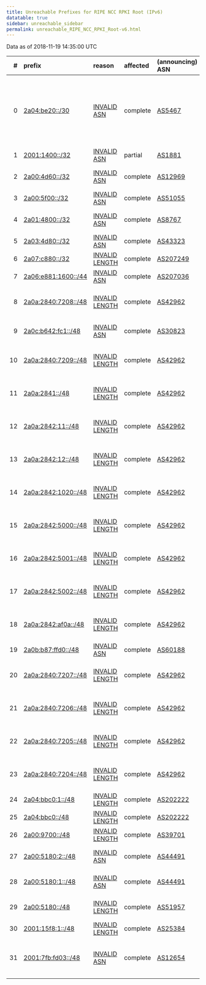 ```yaml
---
title: Unreachable Prefixes for RIPE NCC RPKI Root (IPv6)
datatable: true
sidebar: unreachable_sidebar
permalink: unreachable_RIPE_NCC_RPKI_Root-v6.html
---
```


Data as of 2018-11-19 14:35:00 UTC


<div class="datatable-begin"></div>

|   # | prefix                                                           | reason                                                                                                        | affected   | (announcing) ASN                         | AS Name                                                                                                                                 |   unreachable /48s |
|----:|:-----------------------------------------------------------------|:--------------------------------------------------------------------------------------------------------------|:-----------|:-----------------------------------------|:----------------------------------------------------------------------------------------------------------------------------------------|-------------------:|
|   0 | [2a04:be20::/30](https://stat.ripe.net/2a04:be20::/30)           | [INVALID ASN](https://rpki-validator.ripe.net/announcement-preview?asn=AS5467&prefix=2a04:be20::/30)          | complete   | [AS5467](unreachable_AS5467-v6.html)     | MIPT - Non state educational institution "Educational Scientific and Experimental Center of Moscow Institute of Physics and Technology" |             262144 |
|   1 | [2001:1400::/32](https://stat.ripe.net/2001:1400::/32)           | [INVALID ASN](https://rpki-validator.ripe.net/announcement-preview?asn=AS1881&prefix=2001:1400::/32)          | partial    | [AS1881](unreachable_AS1881-v6.html)     | FMV                                                                                                                                     |              65536 |
|   2 | [2a00:4d60::/32](https://stat.ripe.net/2a00:4d60::/32)           | [INVALID ASN](https://rpki-validator.ripe.net/announcement-preview?asn=AS12969&prefix=2a00:4d60::/32)         | complete   | [AS12969](unreachable_AS12969-v6.html)   | VODAFONE ICELAND - Fjarskipti ehf                                                                                                       |              65536 |
|   3 | [2a00:5f00::/32](https://stat.ripe.net/2a00:5f00::/32)           | [INVALID ASN](https://rpki-validator.ripe.net/announcement-preview?asn=AS51055&prefix=2a00:5f00::/32)         | complete   | [AS51055](unreachable_AS51055-v6.html)   | BRIDGEP-AS - Bridge Fibre Limited                                                                                                       |              65536 |
|   4 | [2a01:4800::/32](https://stat.ripe.net/2a01:4800::/32)           | [INVALID ASN](https://rpki-validator.ripe.net/announcement-preview?asn=AS8767&prefix=2a01:4800::/32)          | complete   | [AS8767](unreachable_AS8767-v6.html)     | MNET-AS - M-net Telekommunikations GmbH                                                                                                 |              65536 |
|   5 | [2a03:4d80::/32](https://stat.ripe.net/2a03:4d80::/32)           | [INVALID ASN](https://rpki-validator.ripe.net/announcement-preview?asn=AS43323&prefix=2a03:4d80::/32)         | complete   | [AS43323](unreachable_AS43323-v6.html)   | VISION247 - Vision247 Ltd                                                                                                               |              65536 |
|   6 | [2a07:c880::/32](https://stat.ripe.net/2a07:c880::/32)           | [INVALID LENGTH](https://rpki-validator.ripe.net/announcement-preview?asn=AS207249&prefix=2a07:c880::/32)     | complete   | [AS207249](unreachable_AS207249-v6.html) | ICS - Intercard Services PLC                                                                                                            |              65536 |
|   7 | [2a06:e881:1600::/44](https://stat.ripe.net/2a06:e881:1600::/44) | [INVALID ASN](https://rpki-validator.ripe.net/announcement-preview?asn=AS207036&prefix=2a06:e881:1600::/44)   | complete   | [AS207036](unreachable_AS207036-v6.html) | ARIELANTIGUA - Ariel Antigua                                                                                                            |                 16 |
|   8 | [2a0a:2840:7208::/48](https://stat.ripe.net/2a0a:2840:7208::/48) | [INVALID LENGTH](https://rpki-validator.ripe.net/announcement-preview?asn=AS42962&prefix=2a0a:2840:7208::/48) | complete   | [AS42962](unreachable_AS42962-v6.html)   | CLE-COMM - Shijiazhuang XuDing Technology Company Ltd                                                                                   |                  1 |
|   9 | [2a0c:b642:fc1::/48](https://stat.ripe.net/2a0c:b642:fc1::/48)   | [INVALID ASN](https://rpki-validator.ripe.net/announcement-preview?asn=AS30823&prefix=2a0c:b642:fc1::/48)     | complete   | [AS30823](unreachable_AS30823-v6.html)   | COMBAHTON - combahton IT Services                                                                                                       |                  1 |
|  10 | [2a0a:2840:7209::/48](https://stat.ripe.net/2a0a:2840:7209::/48) | [INVALID LENGTH](https://rpki-validator.ripe.net/announcement-preview?asn=AS42962&prefix=2a0a:2840:7209::/48) | complete   | [AS42962](unreachable_AS42962-v6.html)   | CLE-COMM - Shijiazhuang XuDing Technology Company Ltd                                                                                   |                  1 |
|  11 | [2a0a:2841::/48](https://stat.ripe.net/2a0a:2841::/48)           | [INVALID LENGTH](https://rpki-validator.ripe.net/announcement-preview?asn=AS42962&prefix=2a0a:2841::/48)      | complete   | [AS42962](unreachable_AS42962-v6.html)   | CLE-COMM - Shijiazhuang XuDing Technology Company Ltd                                                                                   |                  1 |
|  12 | [2a0a:2842:11::/48](https://stat.ripe.net/2a0a:2842:11::/48)     | [INVALID LENGTH](https://rpki-validator.ripe.net/announcement-preview?asn=AS42962&prefix=2a0a:2842:11::/48)   | complete   | [AS42962](unreachable_AS42962-v6.html)   | CLE-COMM - Shijiazhuang XuDing Technology Company Ltd                                                                                   |                  1 |
|  13 | [2a0a:2842:12::/48](https://stat.ripe.net/2a0a:2842:12::/48)     | [INVALID LENGTH](https://rpki-validator.ripe.net/announcement-preview?asn=AS42962&prefix=2a0a:2842:12::/48)   | complete   | [AS42962](unreachable_AS42962-v6.html)   | CLE-COMM - Shijiazhuang XuDing Technology Company Ltd                                                                                   |                  1 |
|  14 | [2a0a:2842:1020::/48](https://stat.ripe.net/2a0a:2842:1020::/48) | [INVALID LENGTH](https://rpki-validator.ripe.net/announcement-preview?asn=AS42962&prefix=2a0a:2842:1020::/48) | complete   | [AS42962](unreachable_AS42962-v6.html)   | CLE-COMM - Shijiazhuang XuDing Technology Company Ltd                                                                                   |                  1 |
|  15 | [2a0a:2842:5000::/48](https://stat.ripe.net/2a0a:2842:5000::/48) | [INVALID LENGTH](https://rpki-validator.ripe.net/announcement-preview?asn=AS42962&prefix=2a0a:2842:5000::/48) | complete   | [AS42962](unreachable_AS42962-v6.html)   | CLE-COMM - Shijiazhuang XuDing Technology Company Ltd                                                                                   |                  1 |
|  16 | [2a0a:2842:5001::/48](https://stat.ripe.net/2a0a:2842:5001::/48) | [INVALID LENGTH](https://rpki-validator.ripe.net/announcement-preview?asn=AS42962&prefix=2a0a:2842:5001::/48) | complete   | [AS42962](unreachable_AS42962-v6.html)   | CLE-COMM - Shijiazhuang XuDing Technology Company Ltd                                                                                   |                  1 |
|  17 | [2a0a:2842:5002::/48](https://stat.ripe.net/2a0a:2842:5002::/48) | [INVALID LENGTH](https://rpki-validator.ripe.net/announcement-preview?asn=AS42962&prefix=2a0a:2842:5002::/48) | complete   | [AS42962](unreachable_AS42962-v6.html)   | CLE-COMM - Shijiazhuang XuDing Technology Company Ltd                                                                                   |                  1 |
|  18 | [2a0a:2842:af0a::/48](https://stat.ripe.net/2a0a:2842:af0a::/48) | [INVALID LENGTH](https://rpki-validator.ripe.net/announcement-preview?asn=AS42962&prefix=2a0a:2842:af0a::/48) | complete   | [AS42962](unreachable_AS42962-v6.html)   | CLE-COMM - Shijiazhuang XuDing Technology Company Ltd                                                                                   |                  1 |
|  19 | [2a0b:b87:ffd0::/48](https://stat.ripe.net/2a0b:b87:ffd0::/48)   | [INVALID ASN](https://rpki-validator.ripe.net/announcement-preview?asn=AS60188&prefix=2a0b:b87:ffd0::/48)     | complete   | [AS60188](unreachable_AS60188-v6.html)   | HOSTKER-LLC - Hostker LLC                                                                                                               |                  1 |
|  20 | [2a0a:2840:7207::/48](https://stat.ripe.net/2a0a:2840:7207::/48) | [INVALID LENGTH](https://rpki-validator.ripe.net/announcement-preview?asn=AS42962&prefix=2a0a:2840:7207::/48) | complete   | [AS42962](unreachable_AS42962-v6.html)   | CLE-COMM - Shijiazhuang XuDing Technology Company Ltd                                                                                   |                  1 |
|  21 | [2a0a:2840:7206::/48](https://stat.ripe.net/2a0a:2840:7206::/48) | [INVALID LENGTH](https://rpki-validator.ripe.net/announcement-preview?asn=AS42962&prefix=2a0a:2840:7206::/48) | complete   | [AS42962](unreachable_AS42962-v6.html)   | CLE-COMM - Shijiazhuang XuDing Technology Company Ltd                                                                                   |                  1 |
|  22 | [2a0a:2840:7205::/48](https://stat.ripe.net/2a0a:2840:7205::/48) | [INVALID LENGTH](https://rpki-validator.ripe.net/announcement-preview?asn=AS42962&prefix=2a0a:2840:7205::/48) | complete   | [AS42962](unreachable_AS42962-v6.html)   | CLE-COMM - Shijiazhuang XuDing Technology Company Ltd                                                                                   |                  1 |
|  23 | [2a0a:2840:7204::/48](https://stat.ripe.net/2a0a:2840:7204::/48) | [INVALID LENGTH](https://rpki-validator.ripe.net/announcement-preview?asn=AS42962&prefix=2a0a:2840:7204::/48) | complete   | [AS42962](unreachable_AS42962-v6.html)   | CLE-COMM - Shijiazhuang XuDing Technology Company Ltd                                                                                   |                  1 |
|  24 | [2a04:bbc0:1::/48](https://stat.ripe.net/2a04:bbc0:1::/48)       | [INVALID LENGTH](https://rpki-validator.ripe.net/announcement-preview?asn=AS202222&prefix=2a04:bbc0:1::/48)   | complete   | [AS202222](unreachable_AS202222-v6.html) | BOOSTY - Boosty Limited                                                                                                                 |                  1 |
|  25 | [2a04:bbc0::/48](https://stat.ripe.net/2a04:bbc0::/48)           | [INVALID LENGTH](https://rpki-validator.ripe.net/announcement-preview?asn=AS202222&prefix=2a04:bbc0::/48)     | complete   | [AS202222](unreachable_AS202222-v6.html) | BOOSTY - Boosty Limited                                                                                                                 |                  1 |
|  26 | [2a00:9700::/48](https://stat.ripe.net/2a00:9700::/48)           | [INVALID LENGTH](https://rpki-validator.ripe.net/announcement-preview?asn=AS39701&prefix=2a00:9700::/48)      | complete   | [AS39701](unreachable_AS39701-v6.html)   | SKYLINE-AS - SkyLine Ltd                                                                                                                |                  1 |
|  27 | [2a00:5180:2::/48](https://stat.ripe.net/2a00:5180:2::/48)       | [INVALID ASN](https://rpki-validator.ripe.net/announcement-preview?asn=AS44491&prefix=2a00:5180:2::/48)       | complete   | [AS44491](unreachable_AS44491-v6.html)   | AQUAFON-AS - ZAO "Aquafon-GSM"                                                                                                          |                  1 |
|  28 | [2a00:5180:1::/48](https://stat.ripe.net/2a00:5180:1::/48)       | [INVALID ASN](https://rpki-validator.ripe.net/announcement-preview?asn=AS44491&prefix=2a00:5180:1::/48)       | complete   | [AS44491](unreachable_AS44491-v6.html)   | AQUAFON-AS - ZAO "Aquafon-GSM"                                                                                                          |                  1 |
|  29 | [2a00:5180::/48](https://stat.ripe.net/2a00:5180::/48)           | [INVALID LENGTH](https://rpki-validator.ripe.net/announcement-preview?asn=AS51957&prefix=2a00:5180::/48)      | complete   | [AS51957](unreachable_AS51957-v6.html)   | AQUAFON-AS - ZAO "Aquafon-GSM"                                                                                                          |                  1 |
|  30 | [2001:15f8:1::/48](https://stat.ripe.net/2001:15f8:1::/48)       | [INVALID LENGTH](https://rpki-validator.ripe.net/announcement-preview?asn=AS25384&prefix=2001:15f8:1::/48)    | complete   | [AS25384](unreachable_AS25384-v6.html)   | DMDATA-AS - IBM Denmark ApS                                                                                                             |                  1 |
|  31 | [2001:7fb:fd03::/48](https://stat.ripe.net/2001:7fb:fd03::/48)   | [INVALID ASN](https://rpki-validator.ripe.net/announcement-preview?asn=AS12654&prefix=2001:7fb:fd03::/48)     | complete   | [AS12654](unreachable_AS12654-v6.html)   | RIPE-NCC-RIS-AS - Reseaux IP Europeens Network Coordination Centre RIPE NCC                                                             |                  1 |

<div class="datatable-end"></div>